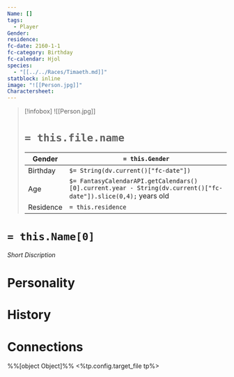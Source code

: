 ```yaml
---
Name: []
tags:
  - Player
Gender: 
residence: 
fc-date: 2160-1-1
fc-category: Birthday
fc-calendar: Hjol
species:
  - "[[../../Races/Timaeth.md]]"
statblock: inline
image: "![[Person.jpg]]"
Charactersheet:
---
```

> [!infobox]
> ![[Person.jpg]]
> # `= this.file.name`
> | Gender | `= this.Gender` |
> | ---- | ---- |
> | Birthday | `$= String(dv.current()["fc-date"])` |
> | Age | `$= FantasyCalendarAPI.getCalendars()[0].current.year - String(dv.current()["fc-date"]).slice(0,4);` years old|
> | Residence | `= this.residence` |
# `= this.Name[0]`
*Short Discription*
# Personality
# History
# Connections



%%[object Object]%%
<%tp.config.target_file tp%>